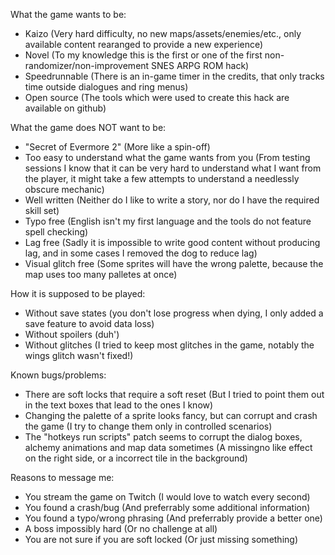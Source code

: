 What the game wants to be:
- Kaizo (Very hard difficulty, no new maps/assets/enemies/etc., only available content rearanged to provide a new experience)
- Novel (To my knowledge this is the first or one of the first non-randomizer/non-improvement SNES ARPG ROM hack)
- Speedrunnable (There is an in-game timer in the credits, that only tracks time outside dialogues and ring menus)
- Open source (The tools which were used to create this hack are available on github)

What the game does NOT want to be:
- "Secret of Evermore 2" (More like a spin-off)
- Too easy to understand what the game wants from you (From testing sessions I know that it can be very hard to understand what I want from the player, it might take a few attempts to understand a needlessly obscure mechanic)
- Well written (Neither do I like to write a story, nor do I have the required skill set)
- Typo free (English isn't my first language and the tools do not feature spell checking)
- Lag free (Sadly it is impossible to write good content without producing lag, and in some cases I removed the dog to reduce lag)
- Visual glitch free (Some sprites will have the wrong palette, because the map uses too many palletes at once)

How it is supposed to be played:
- Without save states (you don't lose progress when dying, I only added a save feature to avoid data loss)
- Without spoilers (duh')
- Without glitches (I tried to keep most glitches in the game, notably the wings glitch wasn't fixed!)

Known bugs/problems:
- There are soft locks that require a soft reset (But I tried to point them out in the text boxes that lead to the ones I know)
- Changing the palette of a sprite looks fancy, but can corrupt and crash the game (I try to change them only in controlled scenarios)
- The "hotkeys run scripts" patch seems to corrupt the dialog boxes, alchemy animations and map data sometimes (A missingno like effect on the right side, or a incorrect tile in the background)

Reasons to message me:
- You stream the game on Twitch (I would love to watch every second)
- You found a crash/bug (And preferrably some additional information)
- You found a typo/wrong phrasing (And preferrably provide a better one)
- A boss impossibly hard (Or no challenge at all)
- You are not sure if you are soft locked (Or just missing something)
